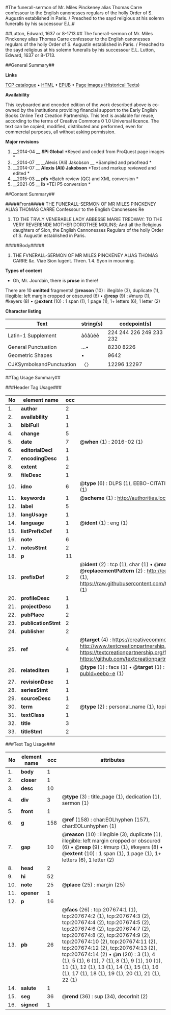 #The funerall-sermon of Mr. Miles Pinckeney alias Thomas Carre confessour to the English canonesses regulars of the holly Order of S. Augustin established in Paris. / Preached to the sayd religious at his solemn funeralls by his successour E.L.#

##Lutton, Edward, 1637 or 8-1713.##
The funerall-sermon of Mr. Miles Pinckeney alias Thomas Carre confessour to the English canonesses regulars of the holly Order of S. Augustin established in Paris. / Preached to the sayd religious at his solemn funeralls by his successour E.L.
Lutton, Edward, 1637 or 8-1713.

##General Summary##

**Links**

[TCP catalogue](http://www.ota.ox.ac.uk/tcp/)  • 
[HTML](http://tei.it.ox.ac.uk/tcp/Texts-HTML/free/B26/B26345.html)  • 
[EPUB](http://tei.it.ox.ac.uk/tcp/Texts-EPUB/free/B26/B26345.epub) • 
[Page images (Historical Texts)](https://historicaltexts.jisc.ac.uk/eebo-48173050e)

**Availability**

This keyboarded and encoded edition of the work described above is co-owned by the
    institutions providing financial support to the Early English Books Online Text Creation
    Partnership. This text is available for reuse, according to the terms of  Creative Commons 0 1.0 Universal
    licence. The text can be copied, modified, distributed and performed, even for commercial
    purposes, all without asking permission.

**Major revisions**

1. __2014-04 __ __SPi Global__ *Keyed and coded from ProQuest page images *
1. __2014-07 __ __Alexis (Ali) Jakobson __ *Sampled and proofread *
1. __2014-07 __ __Alexis (Ali) Jakobson__ *Text and markup reviewed and edited *
1. __2015-03 __ __pfs__ *Batch review (QC) and XML conversion *
1. __2021-05 __ __lb__ *TEI P5 conversion *

##Content Summary##

#####Front#####
THE FUNERALL-SERMON OF MR MILES PINCKENEY ALIAS THOMAS CARRE Confessour to the English Canonesses Re
1. TO THE TRVLY VENERABLE LADY ABBESSE MARIE TREDWAY: TO THE VERY REVERENDE MOTHER DOROTHEE MOLINS; And all the Religious daughters of Sion, the English Cannonesses Regulars of the holly Order of S. Augustin established in Paris.

#####Body#####

1. THE FVNERALL-SERMON OF MR MILES PINCKENEY ALIAS THOMAS CARRE &c. Viae Sion lugent. Thren. 1.4. Syon in mourning.

**Types of content**

  * Oh, Mr. Jourdain, there is **prose** in there!

There are 10 **omitted** fragments! 
 @__reason__ (10) : illegible (3), duplicate (1), illegible: left margin cropped or obscured (6)  •  @__resp__ (9) : #murp (1), #keyers (8)  •  @__extent__ (10) : 1 span (1), 1 page (1), 1+ letters (6), 1 letter (2)

**Character listing**


|Text|string(s)|codepoint(s)|
|---|---|---|
|Latin-1 Supplement|àôâùéè|224 244 226 249 233 232|
|General Punctuation|…•|8230 8226|
|Geometric Shapes|▪|9642|
|CJKSymbolsandPunctuation|〈〉|12296 12297|

##Tag Usage Summary##

###Header Tag Usage###

|No|element name|occ|attributes|
|---|---|---|---|
|1.|__author__|2||
|2.|__availability__|1||
|3.|__biblFull__|1||
|4.|__change__|5||
|5.|__date__|7| @__when__ (1) : 2016-02 (1)|
|6.|__editorialDecl__|1||
|7.|__encodingDesc__|1||
|8.|__extent__|2||
|9.|__fileDesc__|1||
|10.|__idno__|6| @__type__ (6) : DLPS (1), EEBO-CITATION (1), VID (1), EEBO-PROQUEST (1), STC (1), OCLC (1)|
|11.|__keywords__|1| @__scheme__ (1) : http://authorities.loc.gov/ (1)|
|12.|__label__|5||
|13.|__langUsage__|1||
|14.|__language__|1| @__ident__ (1) : eng (1)|
|15.|__listPrefixDef__|1||
|16.|__note__|6||
|17.|__notesStmt__|2||
|18.|__p__|11||
|19.|__prefixDef__|2| @__ident__ (2) : tcp (1), char (1)  •  @__matchPattern__ (2) : ([0-9\-]+):([0-9IVX]+) (1), (.+) (1)  •  @__replacementPattern__ (2) : http://eebo.chadwyck.com/downloadtiff?vid=$1&page=$2 (1), https://raw.githubusercontent.com/textcreationpartnership/Texts/master/tcpchars.xml#$1 (1)|
|20.|__profileDesc__|1||
|21.|__projectDesc__|1||
|22.|__pubPlace__|2||
|23.|__publicationStmt__|2||
|24.|__publisher__|2||
|25.|__ref__|4| @__target__ (4) : https://creativecommons.org/publicdomain/zero/1.0/ (1), http://www.textcreationpartnership.org/docs/. (1), https://textcreationpartnership.org/faq/#faq05 (1), https://github.com/textcreationpartnership (1)|
|26.|__relatedItem__|1| @__type__ (1) : facs (1)  •  @__target__ (1) : https://data.historicaltexts.jisc.ac.uk/view?pubId=eebo-e (1)|
|27.|__revisionDesc__|1||
|28.|__seriesStmt__|1||
|29.|__sourceDesc__|1||
|30.|__term__|2| @__type__ (2) : personal_name (1), topical_term (1)|
|31.|__textClass__|1||
|32.|__title__|3||
|33.|__titleStmt__|2||


###Text Tag Usage###

|No|element name|occ|attributes|
|---|---|---|---|
|1.|__body__|1||
|2.|__closer__|1||
|3.|__desc__|10||
|4.|__div__|3| @__type__ (3) : title_page (1), dedication (1), sermon (1)|
|5.|__front__|1||
|6.|__g__|158| @__ref__ (158) : char:EOLhyphen (157), char:EOLunhyphen (1)|
|7.|__gap__|10| @__reason__ (10) : illegible (3), duplicate (1), illegible: left margin cropped or obscured (6)  •  @__resp__ (9) : #murp (1), #keyers (8)  •  @__extent__ (10) : 1 span (1), 1 page (1), 1+ letters (6), 1 letter (2)|
|8.|__head__|2||
|9.|__hi__|52||
|10.|__note__|25| @__place__ (25) : margin (25)|
|11.|__opener__|1||
|12.|__p__|16||
|13.|__pb__|26| @__facs__ (26) : tcp:207674:1 (1), tcp:207674:2 (1), tcp:207674:3 (2), tcp:207674:4 (2), tcp:207674:5 (2), tcp:207674:6 (2), tcp:207674:7 (2), tcp:207674:8 (2), tcp:207674:9 (2), tcp:207674:10 (2), tcp:207674:11 (2), tcp:207674:12 (2), tcp:207674:13 (2), tcp:207674:14 (2)  •  @__n__ (20) : 3 (1), 4 (1), 5 (1), 6 (1), 7 (1), 8 (1), 9 (1), 10 (1), 11 (1), 12 (1), 13 (1), 14 (1), 15 (1), 16 (1), 17 (1), 18 (1), 19 (1), 20 (1), 21 (1), 22 (1)|
|14.|__salute__|1||
|15.|__seg__|36| @__rend__ (36) : sup (34), decorInit (2)|
|16.|__signed__|1||
